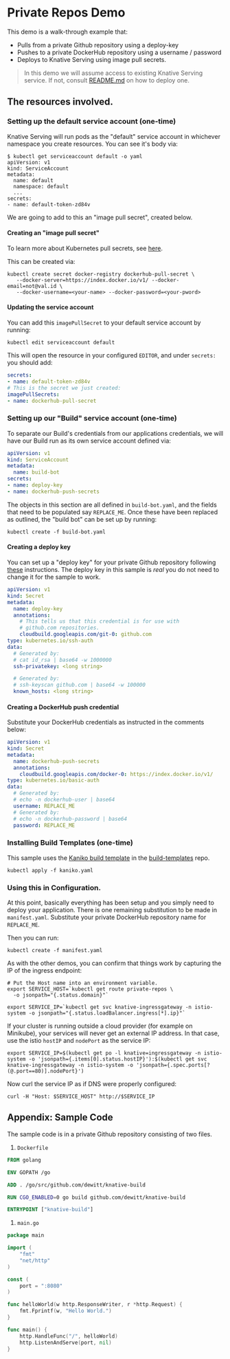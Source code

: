 # Private Repos Demo

This demo is a walk-through example that:
* Pulls from a private Github repository using a deploy-key
* Pushes to a private DockerHub repository using a username / password
* Deploys to Knative Serving using image pull secrets.

> In this demo we will assume access to existing Knative Serving service. If not, consult [README.md](https://github.com/knative/serving/blob/master/README.md) on how to deploy one.

## The resources involved.

### Setting up the default service account (one-time)

Knative Serving will run pods as the "default" service account in whichever namespace
you create resources.  You can see it's body via:

```shell
$ kubectl get serviceaccount default -o yaml
apiVersion: v1
kind: ServiceAccount
metadata:
  name: default
  namespace: default
  ...
secrets:
- name: default-token-zd84v
```

We are going to add to this an "image pull secret", created below.

#### Creating an "image pull secret"

To learn more about Kubernetes pull secrets, see [here](https://kubernetes.io/docs/tasks/configure-pod-container/pull-image-private-registry/#create-a-secret-that-holds-your-authorization-token).

This can be created via:

```shell
kubectl create secret docker-registry dockerhub-pull-secret \
   --docker-server=https://index.docker.io/v1/ --docker-email=not@val.id \
   --docker-username=<your-name> --docker-password=<your-pword>
```

#### Updating the service account

You can add this `imagePullSecret` to your default service account by running:

```shell
kubectl edit serviceaccount default
```

This will open the resource in your configured `EDITOR`, and under `secrets:` you should add:

```yaml
secrets:
- name: default-token-zd84v
# This is the secret we just created:
imagePullSecrets:
- name: dockerhub-pull-secret
```


### Setting up our "Build" service account (one-time)

To separate our Build's credentials from our applications credentials, we will
have our Build run as its own service account defined via:

```yaml
apiVersion: v1
kind: ServiceAccount
metadata:
  name: build-bot
secrets:
- name: deploy-key
- name: dockerhub-push-secrets
```

The objects in this section are all defined in `build-bot.yaml`, and the fields that
need to be populated say `REPLACE_ME`.  Once these have been replaced as outlined,
the "build bot" can be set up by running:

```shell
kubectl create -f build-bot.yaml
```

#### Creating a deploy key

You can set up a "deploy key" for your private Github repository following
[these](https://developer.github.com/v3/guides/managing-deploy-keys/)
instructions.  The deploy key in this sample is *real* you do not need to
change it for the sample to work.

```yaml
apiVersion: v1
kind: Secret
metadata:
  name: deploy-key
  annotations:
    # This tells us that this credential is for use with
    # github.com repositories.
    cloudbuild.googleapis.com/git-0: github.com
type: kubernetes.io/ssh-auth
data:
  # Generated by:
  # cat id_rsa | base64 -w 1000000
  ssh-privatekey: <long string>

  # Generated by:
  # ssh-keyscan github.com | base64 -w 100000
  known_hosts: <long string>
```

#### Creating a DockerHub push credential

Substitute your DockerHub credentials as instructed in the comments below:

```yaml
apiVersion: v1
kind: Secret
metadata:
  name: dockerhub-push-secrets
  annotations:
    cloudbuild.googleapis.com/docker-0: https://index.docker.io/v1/
type: kubernetes.io/basic-auth
data:
  # Generated by:
  # echo -n dockerhub-user | base64
  username: REPLACE_ME
  # Generated by:
  # echo -n dockerhub-password | base64
  password: REPLACE_ME
```

### Installing Build Templates (one-time)

This sample uses the [Kaniko build
template](https://github.com/knative/build-templates/blob/master/kaniko/kaniko.yaml)
in the [build-templates](https://github.com/knative/build-templates/) repo.

```shell
kubectl apply -f kaniko.yaml
```

### Using this in Configuration.

At this point, basically everything has been setup and you simply need to deploy
your application.  There is one remaining substitution to be made in
`manifest.yaml`.  Substitute your private DockerHub repository name for
`REPLACE_ME`.

Then you can run:

```shell
kubectl create -f manifest.yaml
```

As with the other demos, you can confirm that things work by capturing the IP
of the ingress endpoint:

```
# Put the Host name into an environment variable.
export SERVICE_HOST=`kubectl get route private-repos \
  -o jsonpath="{.status.domain}"`

export SERVICE_IP=`kubectl get svc knative-ingressgateway -n istio-system -o jsonpath="{.status.loadBalancer.ingress[*].ip}"`
```

If your cluster is running outside a cloud provider (for example on Minikube),
your services will never get an external IP address. In that case, use the istio `hostIP` and `nodePort` as the service IP:

```shell
export SERVICE_IP=$(kubectl get po -l knative=ingressgateway -n istio-system -o 'jsonpath={.items[0].status.hostIP}'):$(kubectl get svc knative-ingressgateway -n istio-system -o 'jsonpath={.spec.ports[?(@.port==80)].nodePort}')
```

Now curl the service IP as if DNS were properly configured:

```
curl -H "Host: $SERVICE_HOST" http://$SERVICE_IP
```


## Appendix: Sample Code

The sample code is in a private Github repository consisting of two files.

1. `Dockerfile`
```Dockerfile
FROM golang

ENV GOPATH /go

ADD . /go/src/github.com/dewitt/knative-build

RUN CGO_ENABLED=0 go build github.com/dewitt/knative-build

ENTRYPOINT ["knative-build"]
```

1. `main.go`

```go
package main

import (
	"fmt"
	"net/http"
)

const (
	port = ":8080"
)

func helloWorld(w http.ResponseWriter, r *http.Request) {
	fmt.Fprintf(w, "Hello World.")
}

func main() {
	http.HandleFunc("/", helloWorld)
	http.ListenAndServe(port, nil)
}
```
